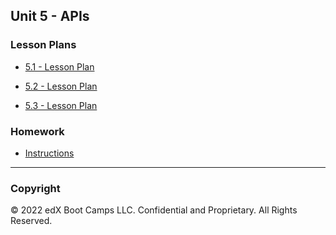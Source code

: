 ## Unit 5 - APIs

### Lesson Plans

* [5.1 - Lesson Plan](1/LessonPlan.md)

* [5.2 - Lesson Plan](2/LessonPlan.md)

* [5.3 - Lesson Plan](3/LessonPlan.md)

### Homework

* [Instructions](../../02-Homework/05-APIs/Instructions/README.md)

---

### Copyright

© 2022 edX Boot Camps LLC. Confidential and Proprietary. All Rights Reserved.
